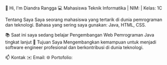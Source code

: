 👋 Hi, I'm Diandra Rangga
💻 Mahasiswa Teknik Informatika | NIM: | Kelas: 1C

Tentang Saya
Saya seorang mahasiswa yang tertarik di dunia pemrograman dan teknologi.
Bahasa yang sering saya gunakan: Java, HTML, CSS.

📚 Saat ini saya sedang belajar
Pengembangan Web
Pemrograman Java tingkat lanjut
🎯 Tujuan Saya
Mengembangkan kemampuan untuk menjadi software engineer profesional dan berkontribusi di dunia teknologi.

📫 Kontak
✉️ Email: 
🌐 Portofolio: